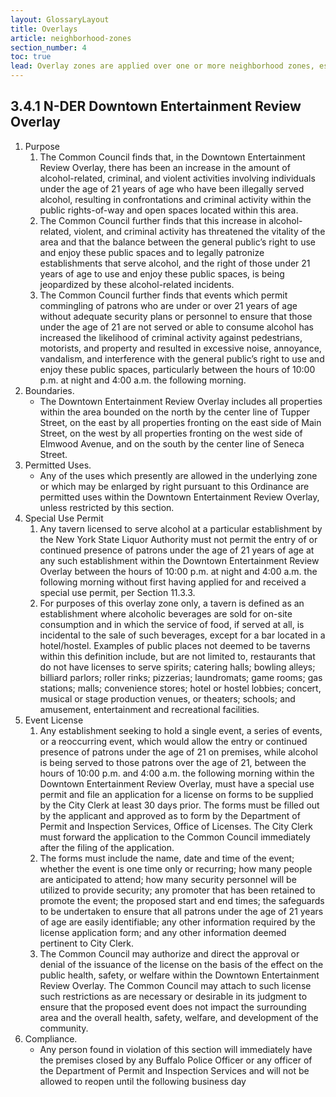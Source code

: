 ```yaml
---
layout: GlossaryLayout
title: Overlays
article: neighborhood-zones
section_number: 4
toc: true
lead: Overlay zones are applied over one or more neighborhood zones, establishing additional or stricter standards and criteria for covered properties in addition to those of the underlying zone. These overlay zones are introduced to address special situations or achieve specific goals.
---
```


## 3.4.1 N-DER Downtown Entertainment Review Overlay

1. Purpose
   1. The Common Council finds that, in the Downtown Entertainment Review Overlay, there has been an increase in the amount of alcohol-related, criminal, and violent activities involving individuals under the age of 21 years of age who have been illegally served alcohol, resulting in confrontations and criminal activity within the public rights-of-way and open spaces located within this area.
   2. The Common Council further finds that this increase in alcohol-related, violent, and criminal activity has threatened the vitality of the area and that the balance between the general public’s right to use and enjoy these public spaces and to legally patronize establishments that serve alcohol, and the right of those under 21 years of age to use and enjoy these public spaces, is being jeopardized by these alcohol-related incidents.
   3. The Common Council further finds that events which permit commingling of patrons who are under or over 21 years of age without adequate security plans or personnel to ensure that those under the age of 21 are not served or able to consume alcohol has increased the likelihood of criminal activity against pedestrians, motorists, and property and resulted in excessive noise, annoyance, vandalism, and interference with the general public’s right to use and enjoy these public spaces, particularly between the hours of 10:00 p.m. at night and 4:00 a.m. the following morning.
2. Boundaries.
   - The Downtown Entertainment Review Overlay includes all properties within the area bounded on the north by the center line of Tupper Street, on the east by all properties fronting on the east side of Main Street, on the west by all properties fronting on the west side of Elmwood Avenue, and on the south by the center line of Seneca Street.
3. Permitted Uses.
   - Any of the uses which presently are allowed in the underlying zone or which may be enlarged by right pursuant to this Ordinance are permitted uses within the Downtown Entertainment Review Overlay, unless restricted by this section.
4. Special Use Permit
   1. Any tavern licensed to serve alcohol at a particular establishment by the New York State Liquor Authority must not permit the entry of or continued presence of patrons under the age of 21 years of age at any such establishment within the Downtown Entertainment Review Overlay between the hours of 10:00 p.m. at night and 4:00 a.m. the following morning without first having applied for and received a special use permit, per Section 11.3.3.
   2. For purposes of this overlay zone only, a tavern is defined as an establishment where alcoholic beverages are sold for on-site consumption and in which the service of food, if served at all, is incidental to the sale of such beverages, except for a bar located in a hotel/hostel. Examples of public places not deemed to be taverns within this definition include, but are not limited to, restaurants that do not have licenses to serve spirits; catering halls; bowling alleys; billiard parlors; roller rinks; pizzerias; laundromats; game rooms; gas stations; malls; convenience stores; hotel or hostel lobbies; concert, musical or stage production venues, or theaters; schools; and amusement, entertainment and recreational facilities.
5. Event License
   1. Any establishment seeking to hold a single event, a series of events, or a reoccurring event, which would allow the entry or continued presence of patrons under the age of 21 on premises, while alcohol is being served to those patrons over the age of 21, between the hours of 10:00 p.m. and 4:00 a.m. the following morning within the Downtown Entertainment Review Overlay, must have a special use permit and file an application for a license on forms to be supplied by the City Clerk at least 30 days prior. The forms must be filled out by the applicant and approved as to form by the Department of Permit and Inspection Services, Office of Licenses. The City Clerk must forward the application to the Common Council immediately after the filing of the application.
   2. The forms must include the name, date and time of the event; whether the event is one time only or recurring; how many people are anticipated to attend; how many security personnel will be utilized to provide security; any promoter that has been retained to promote the event; the proposed start and end times; the safeguards to be undertaken to ensure that all patrons under the age of 21 years of age are easily identifiable; any other information required by the license application form; and any other information deemed pertinent to City Clerk.
   3. The Common Council may authorize and direct the approval or denial of the issuance of the license on the basis of the effect on the public health, safety, or welfare within the Downtown Entertainment Review Overlay. The Common Council may attach to such license such restrictions as are necessary or desirable in its judgment to ensure that the proposed event does not impact the surrounding area and the overall health, safety, welfare, and development of the community.
6. Compliance.
   - Any person found in violation of this section will immediately have the premises closed by any Buffalo Police Officer or any officer of the Department of Permit and Inspection Services and will not be allowed to reopen until the following business day
